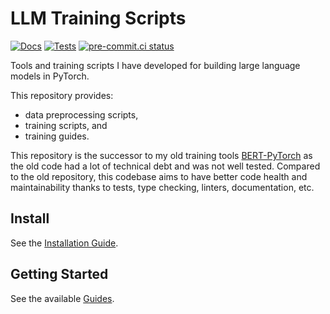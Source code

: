 # LLM Training Scripts

[![Docs](https://github.com/gpauloski/llm-pytorch/actions/workflows/docs.yml/badge.svg)](https://github.com/gpauloski/llm-pytorch/actions)
[![Tests](https://github.com/gpauloski/llm-pytorch/actions/workflows/tests.yml/badge.svg)](https://github.com/gpauloski/llm-pytorch/actions)
[![pre-commit.ci status](https://results.pre-commit.ci/badge/github/gpauloski/llm-pytorch/main.svg)](https://results.pre-commit.ci/latest/github/gpauloski/llm-pytorch/main)

Tools and training scripts I have developed for building large language models in PyTorch.

This repository provides:

- data preprocessing scripts,
- training scripts, and
- training guides.

This repository is the successor to my old training tools [BERT-PyTorch](https://github.com/gpauloski/BERT-PyTorch) as the old code had a lot of technical debt and was not well tested.
Compared to the old repository, this codebase aims to have better code health and maintainability thanks to tests, type checking, linters, documentation, etc.

## Install

See the [Installation Guide](https://gregpauloski.com/llm-pytorch/main/installation/).

## Getting Started

See the available [Guides](https://gregpauloski.com/llm-pytorch/main/guides/).
